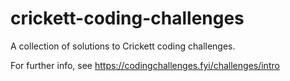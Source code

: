 # crickett-coding-challenges
A collection of solutions to Crickett coding challenges.

For further info, see https://codingchallenges.fyi/challenges/intro

